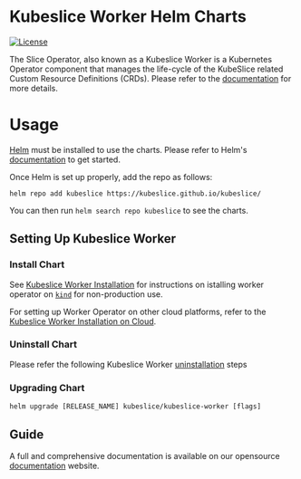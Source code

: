 # Kubeslice Worker Helm Charts

[![License](https://img.shields.io/badge/License-Apache%202.0-blue.svg)](https://opensource.org/licenses/Apache-2.0)

The Slice Operator, also known as a Kubeslice Worker is a Kubernetes Operator component that manages the life-cycle of the KubeSlice related Custom Resource Definitions (CRDs). Please refer to the [documentation](https://docs.avesha.io/documentation/open-source/0.6.0/architecture#slice-operator) for more details.

# Usage

[Helm](https://helm.sh) must be installed to use the charts.
Please refer to Helm's [documentation](https://helm.sh/docs/) to get started.

Once Helm is set up properly, add the repo as follows:

```console
helm repo add kubeslice https://kubeslice.github.io/kubeslice/
```

You can then run `helm search repo kubeslice` to see the charts.

## Setting Up Kubeslice Worker

### Install Chart

See [Kubeslice Worker Installation](https://docs.avesha.io/documentation/open-source/0.6.0/getting-started-with-kind-clusters#registering-the-worker-clusters) for instructions on istalling worker operator on [`kind`](https://kind.sigs.k8s.io/) for non-production use.

For setting up Worker Operator on other cloud platforms, refer to the [Kubeslice Worker Installation on Cloud](https://docs.avesha.io/documentation/open-source/0.6.0/getting-started-with-cloud-clusters/installing-kubeslice/registering-the-worker-cluster).

### Uninstall Chart

Please refer the following Kubeslice Worker [uninstallation](https://docs.avesha.io/documentation/open-source/0.6.0/getting-started-with-cloud-clusters/uninstalling-kubeslice/deregistering-the-worker-cluster) steps

### Upgrading Chart

```console
helm upgrade [RELEASE_NAME] kubeslice/kubeslice-worker [flags]
```

Guide
---
A full and comprehensive documentation is available on our opensource [documentation](https://docs.avesha.io/documentation/open-source/0.6.0/) website.
